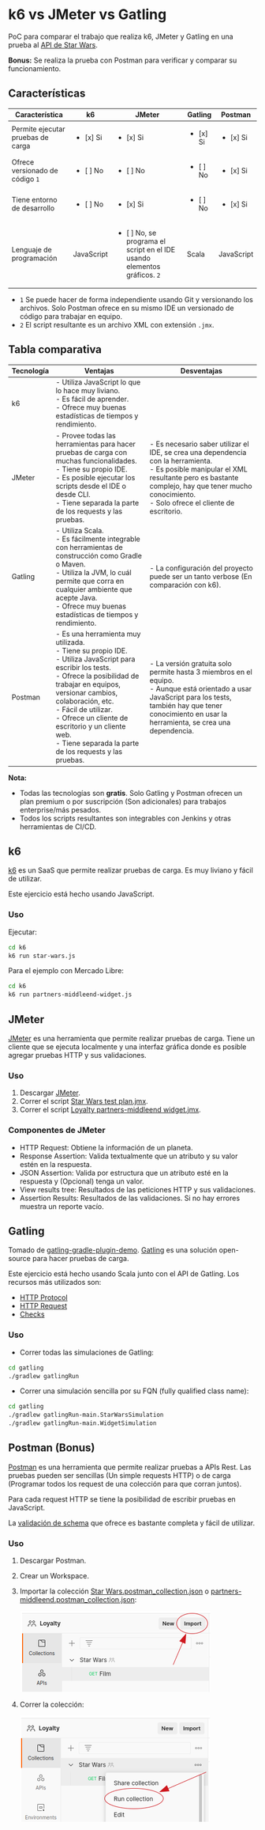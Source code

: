 # k6 vs JMeter vs Gatling

PoC para comparar el trabajo que realiza k6, JMeter y Gatling en una prueba al [API de Star Wars](https://swapi.dev).

**Bonus:** Se realiza la prueba con Postman para verificar y comparar su funcionamiento.

## Características

|Característica|k6|JMeter|Gatling|Postman|
|---|---|---|---|---|
|Permite ejecutar pruebas de carga|<ul><li>[x] Si</li></ul>|<ul><li>[x] Si</li></ul>|<ul><li>[x] Si</li></ul>|<ul><li>[x] Si</li></ul>|
|Ofrece versionado de código `1`|<ul><li>[ ] No</li></ul>|<ul><li>[ ] No</li></ul>|<ul><li>[ ] No</li></ul>|<ul><li>[x] Si</li></ul>|
|Tiene entorno de desarrollo|<ul><li>[ ] No</li></ul>|<ul><li>[x] Si</li></ul>|<ul><li>[ ] No</li></ul>|<ul><li>[x] Si</li></ul>|
|Lenguaje de programación|JavaScript|<ul><li>[ ] No, se programa el script en el IDE usando elementos gráficos. `2`</li></ul>|Scala|JavaScript|

* `1` Se puede hacer de forma independiente usando Git y versionando los archivos. Solo Postman ofrece en su mismo IDE un versionado de código para trabajar en equipo.
* `2` El script resultante es un archivo XML con extensión `.jmx`.

## Tabla comparativa

|Tecnología|Ventajas|Desventajas|
|---|---|---|
|k6|- Utiliza JavaScript lo que lo hace muy liviano.<br/>- Es fácil de aprender.<br/>- Ofrece muy buenas estadísticas de tiempos y rendimiento.| |
|JMeter|- Provee todas las herramientas para hacer pruebas de carga con muchas funcionalidades.<br/>- Tiene su propio IDE.<br/>- Es posible ejecutar los scripts desde el IDE o desde CLI.<br/>- Tiene separada la parte de los requests y las pruebas.|- Es necesario saber utilizar el IDE, se crea una dependencia con la herramienta.<br/>- Es posible manipular el XML resultante pero es bastante complejo, hay que tener mucho conocimiento.<br/>- Solo ofrece el cliente de escritorio.|
|Gatling|- Utiliza Scala.<br/>- Es fácilmente integrable con herramientas de construcción como Gradle o Maven.<br/>- Utiliza la JVM, lo cuál permite que corra en cualquier ambiente que acepte Java.<br/>- Ofrece muy buenas estadísticas de tiempos y rendimiento.|- La configuración del proyecto puede ser un tanto verbose (En comparación con k6).|
|Postman|- Es una herramienta muy utilizada.<br/>- Tiene su propio IDE.<br/>- Utiliza JavaScript para escribir los tests.<br/>- Ofrece la posibilidad de trabajar en equipos, versionar cambios, colaboración, etc.<br/>- Fácil de utilizar.<br/>- Ofrece un cliente de escritorio y un cliente web.<br/>- Tiene separada la parte de los requests y las pruebas.|- La versión gratuita solo permite hasta 3 miembros en el equipo.<br/>- Aunque está orientado a usar JavaScript para los tests, también hay que tener conocimiento en usar la herramienta, se crea una dependencia.|

**Nota:**
* Todas las tecnologías son **gratis**. Solo Gatling y Postman ofrecen un plan premium o por suscripción (Son adicionales) para trabajos enterprise/más pesados.
* Todos los scripts resultantes son integrables con Jenkins y otras herramientas de CI/CD.

## k6

[k6](https://k6.io) es un SaaS que permite realizar pruebas de carga. Es muy liviano y fácil de utilizar.

Este ejercicio está hecho usando JavaScript.

### Uso

Ejecutar:

```bash
cd k6
k6 run star-wars.js
```

Para el ejemplo con Mercado Libre:

```bash
cd k6
k6 run partners-middleend-widget.js
```

## JMeter

[JMeter](https://jmeter.apache.org) es una herramienta que permite realizar pruebas de carga. Tiene un cliente que se ejecuta localmente y una interfaz gráfica donde es posible agregar pruebas HTTP y sus validaciones.

### Uso

1. Descargar [JMeter](https://jmeter.apache.org/download_jmeter.cgi).
2. Correr el script [Star Wars test plan.jmx](https://github.com/juanalvarez123/k6-jmeter-gatling-poc/blob/master/jmeter/Star%20Wars%20test%20plan.jmx).
3. Correr el script [Loyalty partners-middleend widget.jmx](https://github.com/juanalvarez123/k6-jmeter-gatling-poc/blob/master/jmeter/Loyalty%20partners-middleend%20widget.jmx).

### Componentes de JMeter

* HTTP Request: Obtiene la información de un planeta.
* Response Assertion: Valida textualmente que un atributo y su valor estén en la respuesta.
* JSON Assertion: Valida por estructura que un atributo esté en la respuesta y (Opcional) tenga un valor.
* View results tree: Resultados de las peticiones HTTP y sus validaciones.
* Assertion Results: Resultados de las validaciones. Si no hay errores muestra un reporte vacío.

## Gatling

Tomado de [gatling-gradle-plugin-demo](https://github.com/gatling/gatling-gradle-plugin-demo). [Gatling](https://gatling.io) es una solución open-source para hacer pruebas de carga.

Este ejercicio está hecho usando Scala junto con el API de Gatling. Los recursos más utilizados son:

* [HTTP Protocol](https://gatling.io/docs/gatling/reference/current/http/protocol/)
* [HTTP Request](https://gatling.io/docs/gatling/reference/current/http/request/)
* [Checks](https://gatling.io/docs/gatling/reference/current/http/check/)

### Uso

* Correr todas las simulaciones de Gatling:

```bash
cd gatling
./gradlew gatlingRun
```

* Correr una simulación sencilla por su FQN (fully qualified class name):

```bash
cd gatling
./gradlew gatlingRun-main.StarWarsSimulation
./gradlew gatlingRun-main.WidgetSimulation
```

## Postman (Bonus)

[Postman](https://www.postman.com) es una herramienta que permite realizar pruebas a APIs Rest. Las pruebas pueden ser sencillas (Un simple requests HTTP) o de carga (Programar todos los request de una colección para que corran juntos).

Para cada request HTTP se tiene la posibilidad de escribir pruebas en JavaScript. 

La [validación de schema](https://postman-quick-reference-guide.readthedocs.io/en/latest/schema-validation.html) que ofrece es bastante completa y fácil de utilizar. 

### Uso

1. Descargar Postman.
2. Crear un Workspace.
3. Importar la colección [Star Wars.postman_collection.json](https://github.com/juanalvarez123/k6-jmeter-gatling-poc/blob/master/postman/Star%20Wars.postman_collection.json) o [partners-middleend.postman_collection.json](https://github.com/juanalvarez123/k6-jmeter-gatling-poc/blob/master/postman/partners-middleend.postman_collection.json):

   ![Screenshot](./postman/assets/import-collection.png)

4. Correr la colección:

   ![Screenshot](./postman/assets/run-collection.png)
